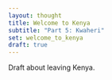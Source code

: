 ```yaml
---
layout: thought
title: Welcome to Kenya
subtitle: "Part 5: Kwaheri"
set: welcome_to_kenya
draft: true
---
```


Draft about leaving Kenya.
